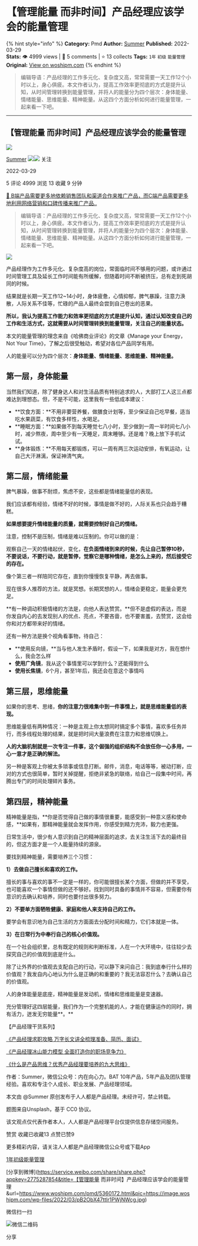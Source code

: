 # 【管理能量 而非时间】产品经理应该学会的能量管理
{% hint style="info" %}
**Category:** Pmd
**Author:** [Summer](https://www.woshipm.com/u/718170)
**Published:** 2022-03-29  
**Stats:** 👁️ 4999 views | 💬 5 comments | ⭐ 13 collects
**Tags:** `1年` `初级` `能量管理`
**Original:** [View on woshipm.com](https://www.woshipm.com/pmd/5360172.html)
{% endhint %}
> 编辑导语：产品经理的工作多元化、复杂度又高，常常需要一天工作12个小时以上，身心俱疲。本文作者认为，提高工作效率更彻底的方式是提升认知，从时间管理转换到能量管理，并将人的能量分为四个层次：身体能量、情绪能量、思维能量、精神能量。从这四个方面分析如何进行能量管理，一起来看一下吧。

---

## 【管理能量 而非时间】产品经理应该学会的能量管理

[![](https://image.woshipm.com/wp-files/2021/11/Byg4Aff1GaLQm3ccGlzw.jpg!/both/72x72)](https://www.woshipm.com/u/718170)

[Summer](https://www.woshipm.com/u/718170) ![](https://static.woshipm.com/tag/1101_1@2x.png)![](https://static.woshipm.com/tag/1301_1@2x.png) 关注

2022-03-29

5 评论 4999 浏览 13 收藏 9 分钟

[🔗 B端产品需要更多地依赖销售团队和渠道合作来推广产品，而C端产品需要更多地利用网络营销和口碑传播来推广产品..](https://ke.qidianla.com/courses/bcpm)

> 编辑导语：产品经理的工作多元化、复杂度又高，常常需要一天工作12个小时以上，身心俱疲。本文作者认为，提高工作效率更彻底的方式是提升认知，从时间管理转换到能量管理，并将人的能量分为四个层次：身体能量、情绪能量、思维能量、精神能量。从这四个方面分析如何进行能量管理，一起来看一下吧。

![](https://image.woshipm.com/wp-files/2022/03/pB2ObX47ttlr1PWjNWcg.jpg)

产品经理作为工作多元化、复杂度高的岗位，常面临时间不够用的问题，或许通过时间管理工具及延长工作时间能有所缓解，但随着时间不断被挤压，总有走到死胡同的时候。

结果就是长期一天工作12~14小时，身体疲惫，心情抑郁，脾气暴躁，注意力涣散，人际关系不佳等，忙碌的产品人最终会尝到自己卷出的恶果。

**所以，我认为提高工作能力和效率更彻底的方式是提升认知，通过认知改变自己的工作和生活方式，这就需要从时间管理转换到能量管理，关注自己的能量状态。**

本文的能量管理的理念来自《哈佛商业评论》的文章《Manage your Energy，Not Your Time》，了解之后很受触动，希望对各位产品同学有用。

人的能量可以分为四个层次：**身体能量、情绪能量、思维能量、精神能量。**

## 第一层，身体能量

当然我们知道，除了健身达人和对生活品质有特别追求的人，大部打工人这三点都难达到理想态。但，不是不可能，这里我有一些低成本建议：

*   **饮食方面：**不用非要营养餐，做膳食计划等，至少保证自己吃早餐，适当吃水果蔬菜，有饮食多样性，水喝足。
*   **睡眠方面：**如果做不到每天睡觉七八小时，至少做到一周一半时间七八小时，减少熬夜，周中至少有一天睡足，周末睡够。还是难？晚上放下手机试试。
*   **身体锻炼：**不用每天都锻炼，可以一周有两三次运动安排，有氧运动，让自己大汗淋漓，保证神清气爽。

## 第二层，情绪能量

脾气暴躁，做事不耐烦，焦虑不安，这些都是情绪能量低的表现。

我们应该都有经验，情绪不好的时候，事情是做不好的，人际关系也只会趋于糟糕。

**如果想要提升情绪能量的质量，就需要控制好自己的情绪。**

注意，控制不是压制，情绪是难以压制的。你可以做的是：

观察自己一天的情绪起伏，变化，**在负面情绪到来的时候，先让自己暂停10秒，不要说话，不要行动，就是暂停，觉察它是哪种情绪，是怎么上来的，然后接受它的存在。**

像个第三者一样陪同它存在，直到你慢慢恢复平静，再去做事。

现在很多人推荐的方法，就是冥想。长期冥想的人，情绪会更稳定，能量会更充足。

**有一种调动积极情绪的方法是，向他人表达赞赏。**但不是虚假的表达，而是你发自内心的去发现别人的优点、亮点，不要吝啬，也不要害羞，去赞赏，这会给你和对方都带来好的情绪。

还有一种方法是换个视角看事物，待自己：

*   **使用反向镜，**当与他人发生矛盾时，假设一下，如果我是对方，我在想什么，我会怎么样
*   **使用广角镜**，我从这个事情里可以学到什么？还能得到什么
*   **使用长焦镜**，6个月，甚至1年后，我还会在意这个事情吗

## 第三层，思维能量

如果你的思考、思绪，**你的注意力很难集中到一件事情上，就是思维能量低的表现。**

思维能量低有两种情况：一种是主观上你太想同时搞定多个事情，喜欢多任务并行，而多线程处理的结果，就是把时间大量浪费在注意力和思维切换上。

**人的大脑机制就是一次专注一件事，这个倔强的组织结构不会放任你一心多用，一心一意才是正确的解法。**

另一种是客观上你被太多琐事或信息打断。邮件，消息，电话等等，被动打断，应对的方式也很简单，暂时关掉提醒，拒绝非紧急的联络，给自己一段集中时间，再腾出专门的时间处理碎片事务。

## 第四层，精神能量

精神能量是指，**你是否觉得自己做的事情很重要，能感受到一种意义感和使命感，**如果有，那精神能量就会发挥作用，你感受到精力充沛，毅力也更强。

日常生活中，很少有人意识到自己的精神层面的追求，去关注生活下去的最终目的，但这方面才是一个人能量持续的源泉。

要找到精神能量，需要培养三个习惯：

**1）去做自己擅长和喜欢的工作。**

擅长的事与喜欢的事不一定是一样的，你可能很擅长某个方面，但做的并不享受，也可能喜欢一个事情但做的还不够好。找到同时具备的事情并不容易，但需要你有意识的去确认和培养，同时也要付出很多努力。

**2）不要单方面牺牲健康、家庭和他人来支持自己的工作。**

要学会有意识地为自己生活的方方面面去分配时间和精力，它们本就是一体。

**3）在日常行为中奉行自己的核心价值观。**

在一个社会组织里，总有既定的规则和判断标准，人在一个大环境中，往往较少去探究自己的价值观到底是什么。

除了让外界的价值观去支配自己的行动，可以静下来问自己：我到底奉行什么样的价值观？我发自内心地认为什么是正确的和重要的？我无法容忍什么？去确认自己的价值观。

人的身体能量是底座，精神能量是发动机，情绪和思维能量是变速器。

充分管理好这四层能量，我们作为一个完整机能的人，才能在健康运作的同时，拥有活力，迸发无穷能量**。**

【产品经理干货系列】

[《产品经理求职攻略 万字长文讲全梳理准备、简历、面试》](https://coffee.pmcaff.com/article/x1Q9qgvOQP)

[《产品经理冰山能力模型 全面打造你的职场竞争力》](https://coffee.pmcaff.com/article/a1LRbm2nLZ)

[《什么是产品思维？优秀产品经理要培养的九大思维》](http://www.woshipm.com/pmd/5355198.html)

作者：Summer，微信公众号：内在向心力。BAT 10年产品，5年产品及团队管理经验。喜欢和专注个人成长、职业发展、产品经理领域。

本文由 @Summer 原创发布于人人都是产品经理。未经许可，禁止转载。

题图来自Unsplash，基于 CC0 协议。

该文观点仅代表作者本人，人人都是产品经理平台仅提供信息存储空间服务。

赞赏 收藏已收藏13 点赞已赞9

更多精彩内容，请关注人人都是产品经理微信公众号或下载App

[1年](https://www.woshipm.com/tag/1%e5%b9%b4)[初级](https://www.woshipm.com/tag/%e5%88%9d%e7%ba%a7)[能量管理](https://www.woshipm.com/tag/%e8%83%bd%e9%87%8f%e7%ae%a1%e7%90%86)

[分享到微博](https://service.weibo.com/share/share.php?appkey=2775287854&title=【管理能量 而非时间】产品经理应该学会的能量管理&url=https://www.woshipm.com/pmd/5360172.html&pic=https://image.woshipm.com/wp-files/2022/03/pB2ObX47ttlr1PWjNWcg.jpg)

微信扫一扫

![微信二维码](https://api.pwmqr.com/qrcode/create/?url=https://www.woshipm.com/pmd/5360172.html)

分享